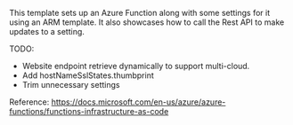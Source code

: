 This template sets up an Azure Function along with some settings for it using an ARM template.
It also showcases how to call the Rest API to make updates to a setting.

TODO:
* Website endpoint retrieve dynamically to support multi-cloud.
* Add hostNameSslStates.thumbprint
* Trim unnecessary settings

Reference:
https://docs.microsoft.com/en-us/azure/azure-functions/functions-infrastructure-as-code